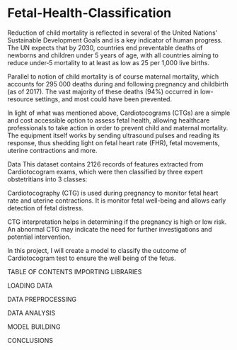 # Fetal-Health-Classification
Reduction of child mortality is reflected in several of the United Nations' Sustainable Development Goals and is a key indicator of human progress.
The UN expects that by 2030, countries end preventable deaths of newborns and children under 5 years of age, with all countries aiming to reduce under‑5 mortality to at least as low as 25 per 1,000 live births.

Parallel to notion of child mortality is of course maternal mortality, which accounts for 295 000 deaths during and following pregnancy and childbirth (as of 2017). The vast majority of these deaths (94%) occurred in low-resource settings, and most could have been prevented.

In light of what was mentioned above, Cardiotocograms (CTGs) are a simple and cost accessible option to assess fetal health, allowing healthcare professionals to take action in order to prevent child and maternal mortality. The equipment itself works by sending ultrasound pulses and reading its response, thus shedding light on fetal heart rate (FHR), fetal movements, uterine contractions and more.

Data
This dataset contains 2126 records of features extracted from Cardiotocogram exams, which were then classified by three expert obstetritians into 3 classes:

Cardiotocography (CTG) is used during pregnancy to monitor fetal heart rate and uterine contractions. It is monitor fetal well-being and allows early detection of fetal distress.

CTG interpretation helps in determining if the pregnancy is high or low risk. An abnormal CTG may indicate the need for further investigations and potential intervention.

In this project, I will create a model to classify the outcome of Cardiotocogram test to ensure the well being of the fetus.

TABLE OF CONTENTS
IMPORTING LIBRARIES

LOADING DATA

DATA PREPROCESSING

DATA ANALYSIS

MODEL BUILDING

CONCLUSIONS
